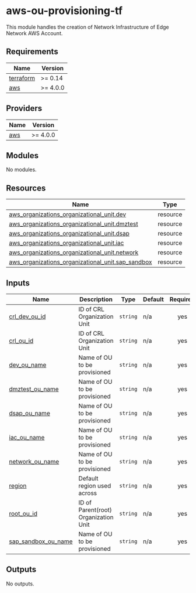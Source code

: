 <!-- BEGIN_TF_DOCS -->
# aws-ou-provisioning-tf

This module handles the creation of Network Infrastructure of Edge Network AWS Account.

## Requirements

| Name | Version |
|------|---------|
| <a name="requirement_terraform"></a> [terraform](#requirement\_terraform) | >= 0.14 |
| <a name="requirement_aws"></a> [aws](#requirement\_aws) | >= 4.0.0 |

## Providers

| Name | Version |
|------|---------|
| <a name="provider_aws"></a> [aws](#provider\_aws) | >= 4.0.0 |

## Modules

No modules.

## Resources

| Name | Type |
|------|------|
| [aws_organizations_organizational_unit.dev](https://registry.terraform.io/providers/hashicorp/aws/latest/docs/resources/organizations_organizational_unit) | resource |
| [aws_organizations_organizational_unit.dmztest](https://registry.terraform.io/providers/hashicorp/aws/latest/docs/resources/organizations_organizational_unit) | resource |
| [aws_organizations_organizational_unit.dsap](https://registry.terraform.io/providers/hashicorp/aws/latest/docs/resources/organizations_organizational_unit) | resource |
| [aws_organizations_organizational_unit.iac](https://registry.terraform.io/providers/hashicorp/aws/latest/docs/resources/organizations_organizational_unit) | resource |
| [aws_organizations_organizational_unit.network](https://registry.terraform.io/providers/hashicorp/aws/latest/docs/resources/organizations_organizational_unit) | resource |
| [aws_organizations_organizational_unit.sap_sandbox](https://registry.terraform.io/providers/hashicorp/aws/latest/docs/resources/organizations_organizational_unit) | resource |

## Inputs

| Name | Description | Type | Default | Required |
|------|-------------|------|---------|:--------:|
| <a name="input_crl_dev_ou_id"></a> [crl\_dev\_ou\_id](#input\_crl\_dev\_ou\_id) | ID of CRL Organization Unit | `string` | n/a | yes |
| <a name="input_crl_ou_id"></a> [crl\_ou\_id](#input\_crl\_ou\_id) | ID of CRL Organization Unit | `string` | n/a | yes |
| <a name="input_dev_ou_name"></a> [dev\_ou\_name](#input\_dev\_ou\_name) | Name of OU to be provisioned | `string` | n/a | yes |
| <a name="input_dmztest_ou_name"></a> [dmztest\_ou\_name](#input\_dmztest\_ou\_name) | Name of OU to be provisioned | `string` | n/a | yes |
| <a name="input_dsap_ou_name"></a> [dsap\_ou\_name](#input\_dsap\_ou\_name) | Name of OU to be provisioned | `string` | n/a | yes |
| <a name="input_iac_ou_name"></a> [iac\_ou\_name](#input\_iac\_ou\_name) | Name of OU to be provisioned | `string` | n/a | yes |
| <a name="input_network_ou_name"></a> [network\_ou\_name](#input\_network\_ou\_name) | Name of OU to be provisioned | `string` | n/a | yes |
| <a name="input_region"></a> [region](#input\_region) | Default region used across | `string` | n/a | yes |
| <a name="input_root_ou_id"></a> [root\_ou\_id](#input\_root\_ou\_id) | ID of Parent(root) Organization Unit | `string` | n/a | yes |
| <a name="input_sap_sandbox_ou_name"></a> [sap\_sandbox\_ou\_name](#input\_sap\_sandbox\_ou\_name) | Name of OU to be provisioned | `string` | n/a | yes |

## Outputs

No outputs.
<!-- END_TF_DOCS -->